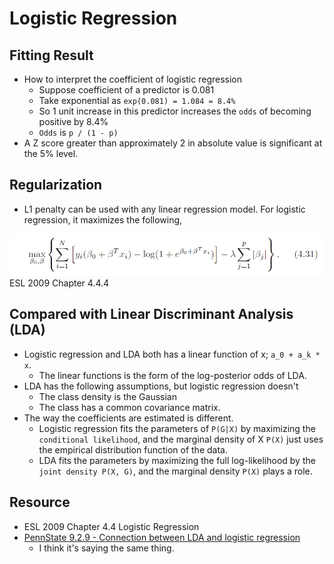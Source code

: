 # Logistic Regression

## Fitting Result

- How to interpret the coefficient of logistic regression
  - Suppose coefficient of a predictor is 0.081
  - Take exponential as `exp(0.081) = 1.084 = 8.4%`
  - So 1 unit increase in this predictor increases the `odds` of becoming positive by 8.4%
  - `Odds` is `p / (1 - p)`
- A Z score greater than approximately 2 in absolute value is significant at the 5% level.

## Regularization

- L1 penalty can be used with any linear regression model. For logistic regression, it maximizes the following,

![L1 logistic regression](https://github.com/yukikitayama/machine-learning/blob/master/image/esl_4_4_2_l1_regularized_logistic_regression.png)
ESL 2009 Chapter 4.4.4

## Compared with Linear Discriminant Analysis (LDA)

- Logistic regression and LDA both has a linear function of x; `a_0 + a_k * x`.
  - The linear functions is the form of the log-posterior odds of LDA.
- LDA has the following assumptions, but logistic regression doesn't
  - The class density is the Gaussian
  - The class has a common covariance matrix.
- The way the coefficients are estimated is different.
  - Logistic regression fits the parameters of `P(G|X)` by maximizing the `conditional likelihood`, and the marginal
    density of X `P(X)` just uses the empirical distribution function of the data.
  - LDA fits the parameters by maximizing the full log-likelihood by the `joint density P(X, G)`, and the marginal 
    density `P(X)` plays a role.

## Resource

- ESL 2009 Chapter 4.4 Logistic Regression
- [PennState 9.2.9 - Connection between LDA and logistic regression](https://online.stat.psu.edu/stat508/lesson/9/9.2/9.2.9)
  - I think it's saying the same thing.